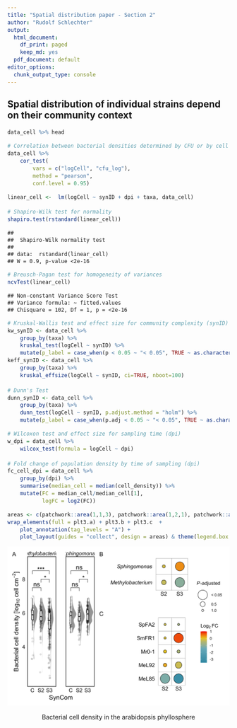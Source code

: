 ```yaml
---
title: "Spatial distribution paper - Section 2"
author: "Rudolf Schlechter"
output:
  html_document:
    df_print: paged
    keep_md: yes
  pdf_document: default
editor_options: 
  chunk_output_type: console
---
```




## Spatial distribution of individual strains depend on their community context




```r
data_cell %>% head
```

<div data-pagedtable="false">
  <script data-pagedtable-source type="application/json">
{"columns":[{"label":[""],"name":["_rn_"],"type":[""],"align":["left"]},{"label":["exp"],"name":[1],"type":["chr"],"align":["left"]},{"label":["dpi"],"name":[2],"type":["fct"],"align":["left"]},{"label":["synID"],"name":[3],"type":["fct"],"align":["left"]},{"label":["comID"],"name":[4],"type":["chr"],"align":["left"]},{"label":["syncom"],"name":[5],"type":["chr"],"align":["left"]},{"label":["strain"],"name":[6],"type":["fct"],"align":["left"]},{"label":["sample"],"name":[7],"type":["int"],"align":["right"]},{"label":["cell"],"name":[8],"type":["int"],"align":["right"]},{"label":["total_area"],"name":[9],"type":["dbl"],"align":["right"]},{"label":["cell_area"],"name":[10],"type":["dbl"],"align":["right"]},{"label":["logCell"],"name":[11],"type":["dbl"],"align":["right"]},{"label":["taxa"],"name":[12],"type":["fct"],"align":["left"]},{"label":["channel"],"name":[13],"type":["chr"],"align":["left"]},{"label":["cfu"],"name":[14],"type":["dbl"],"align":["right"]},{"label":["cfu_log"],"name":[15],"type":["dbl"],"align":["right"]}],"data":[{"1":"e1","2":"07dpi","3":"C","4":"Com01","5":"C.01","6":"meL85","7":"1","8":"34761","9":"0.0063","10":"5551108","11":"6.7","12":"Methylobacterium","13":"C0","14":"8800000","15":"6.9","_rn_":"1"},{"1":"e1","2":"07dpi","3":"C","4":"Com01","5":"C.01","6":"meL85","7":"1","8":"34761","9":"0.0063","10":"5551108","11":"6.7","12":"Methylobacterium","13":"C1","14":"8350000","15":"6.9","_rn_":"2"},{"1":"e1","2":"07dpi","3":"C","4":"Com01","5":"C.01","6":"meL85","7":"2","8":"34587","9":"0.0103","10":"3367879","11":"6.5","12":"Methylobacterium","13":"C0","14":"15400000","15":"7.2","_rn_":"3"},{"1":"e1","2":"07dpi","3":"C","4":"Com01","5":"C.01","6":"meL85","7":"2","8":"34587","9":"0.0103","10":"3367879","11":"6.5","12":"Methylobacterium","13":"C1","14":"5760000","15":"6.8","_rn_":"4"},{"1":"e1","2":"07dpi","3":"C","4":"Com01","5":"C.01","6":"meL85","7":"3","8":"30764","9":"0.0060","10":"5117514","11":"6.7","12":"Methylobacterium","13":"C0","14":"19900000","15":"7.3","_rn_":"5"},{"1":"e1","2":"07dpi","3":"C","4":"Com01","5":"C.01","6":"meL85","7":"3","8":"30764","9":"0.0060","10":"5117514","11":"6.7","12":"Methylobacterium","13":"C1","14":"23900000","15":"7.4","_rn_":"6"}],"options":{"columns":{"min":{},"max":[10]},"rows":{"min":[10],"max":[10]},"pages":{}}}
  </script>
</div>


```r
# Correlation between bacterial densities determined by CFU or by cell counts
data_cell %>% 
    cor_test(
        vars = c("logCell", "cfu_log"),
        method = "pearson",
        conf.level = 0.95)
```

<div data-pagedtable="false">
  <script data-pagedtable-source type="application/json">
{"columns":[{"label":["var1"],"name":[1],"type":["chr"],"align":["left"]},{"label":["var2"],"name":[2],"type":["chr"],"align":["left"]},{"label":["cor"],"name":[3],"type":["dbl"],"align":["right"]},{"label":["statistic"],"name":[4],"type":["dbl"],"align":["right"]},{"label":["p"],"name":[5],"type":["dbl"],"align":["right"]},{"label":["conf.low"],"name":[6],"type":["dbl"],"align":["right"]},{"label":["conf.high"],"name":[7],"type":["dbl"],"align":["right"]},{"label":["method"],"name":[8],"type":["chr"],"align":["left"]}],"data":[{"1":"logCell","2":"cfu_log","3":"0.37","4":"12","5":"9.2e-29","6":"0.31","7":"0.43","8":"Pearson"}],"options":{"columns":{"min":{},"max":[10]},"rows":{"min":[10],"max":[10]},"pages":{}}}
  </script>
</div>



```r
linear_cell <-  lm(logCell ~ synID + dpi + taxa, data_cell)

# Shapiro-Wilk test for normality
shapiro.test(rstandard(linear_cell))
```

```
## 
## 	Shapiro-Wilk normality test
## 
## data:  rstandard(linear_cell)
## W = 0.9, p-value <2e-16
```

```r
# Breusch-Pagan test for homogeneity of variances
ncvTest(linear_cell)
```

```
## Non-constant Variance Score Test 
## Variance formula: ~ fitted.values 
## Chisquare = 102, Df = 1, p = <2e-16
```


```r
# Kruskal-Wallis test and effect size for community complexity (synID)
kw_synID <- data_cell %>%
    group_by(taxa) %>% 
    kruskal_test(logCell ~ synID) %>% 
    mutate(p_label = case_when(p < 0.05 ~ "< 0.05", TRUE ~ as.character(p)))
keff_synID <- data_cell %>% 
    group_by(taxa) %>% 
    kruskal_effsize(logCell ~ synID, ci=TRUE, nboot=100)

# Dunn's Test
dunn_synID <- data_cell %>% 
    group_by(taxa) %>% 
    dunn_test(logCell ~ synID, p.adjust.method = "holm") %>% 
    mutate(p_label = case_when(p.adj < 0.05 ~ "< 0.05", TRUE ~ as.character(p.adj)))
```


```r
# Wilcoxon test and effect size for sampling time (dpi)
w_dpi = data_cell %>% 
    wilcox_test(formula = logCell ~ dpi)

# Fold change of population density by time of sampling (dpi)
fc_cell_dpi = data_cell %>% 
    group_by(dpi) %>% 
    summarise(median_cell = median(cell_density)) %>% 
    mutate(FC = median_cell/median_cell[1],
           logFC = log2(FC))
```







```r
areas <- c(patchwork::area(1,1,3), patchwork::area(1,2,1), patchwork::area(2,2,3))
wrap_elements(full = plt3.a) + plt3.b + plt3.c  + 
    plot_annotation(tag_levels = "A") + 
    plot_layout(guides = "collect", design = areas) & theme(legend.box.just = "center")
```

<div class="figure" style="text-align: center">
<img src="results2_celldensity_communitycomplexity_files/figure-html/figure_main_5-1.png" alt="Bacterial cell density in the arabidopsis phyllosphere" id="fig-figure-main-5-1" />
<p class="caption">Bacterial cell density in the arabidopsis phyllosphere</p>
</div>
